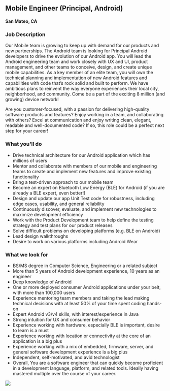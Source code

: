 ## Mobile Engineer (Principal, Android)
#### San Mateo, CA

### Job Description
Our Mobile team is growing to keep up with demand for our products and new partnerships. The
Android team is looking for Principal Android developers to drive the evolution of our Android app. You will lead the Android engineering team and work closely with UX and UI, product management, and other teams to conceive, design, and create unique mobile capabilities. As a key member of an elite team, you will own the technical planning and implementation of new Android features and capabilities with code that’s rock solid and built to perform. We have ambitious plans to reinvent the way everyone experiences their local city, neighborhood, and community. Come be a part of the exciting 8 million (and growing) device network!

Are you customer-focused, with a passion for delivering high-quality software products and features? Enjoy working in a team, and collaborating with others? Excel at communication and enjoy writing clean, elegant, readable and well-documented code? If so, this role could be a perfect next step for your career!

### What you'll do
+ Drive technical architecture for our Android application which has millions of users
+ Mentor and collaborate with members of our mobile and engineering teams to create and implement new features and improve existing functionality
+ Bring a test-driven approach to our mobile team
+ Become an expert on Bluetooth Low Energy (BLE) for Android (if you are already a BLE expert, even better!)
+ Design and update our app Unit Test code for robustness, including edge cases, usability, and general reliability
+ Continuously discover, evaluate, and implement new technologies to maximize development efficiency
+ Work with the Product Development team to help define the testing strategy and test plans for our product releases
+ Solve difficult problems on developing platforms (e.g. BLE on Android)
+ Lead design walkthroughs
+ Desire to work on various platforms including Android Wear 

### What we look for
+ BS/MS degree in Computer Science, Engineering or a related subject
+ More than 5 years of Android development experience, 10 years as an engineer
+ Deep knowledge of Android
+ One or more deployed consumer Android applications under your belt, with more than 100,000 users
+ Experience mentoring team members and taking the lead making technical decisions with at least 50% of your time spent coding hands-on
+ Expert Android v3/v4 skills, with interest/experience in Java
+ Strong intuition for UX and consumer behavior
+ Experience working with hardware, especially BLE is important, desire to learn is a must
+ Experience working with location or connectivity at the core of an application is a big plus
+ Experience working with a mix of embedded, firmware, server, and general software development experience is a big plus
+ Independent, self-motivated, and avid technologist
+ Overall, You are a software engineer that can quickly become proficient in a development language, platform, and related tools. Ideally having mastered multiple over the course of your career.


[<img src='https://dabuttonfactory.com/button.png?t=Learn+More&f=Calibri-Bold&ts=24&tc=fff&hp=20&vp=8&c=5&bgt=unicolored&bgc=29aafe'>](https://letsrockit.co/jobs/vglszq-mobile-engineer-principal-android)
